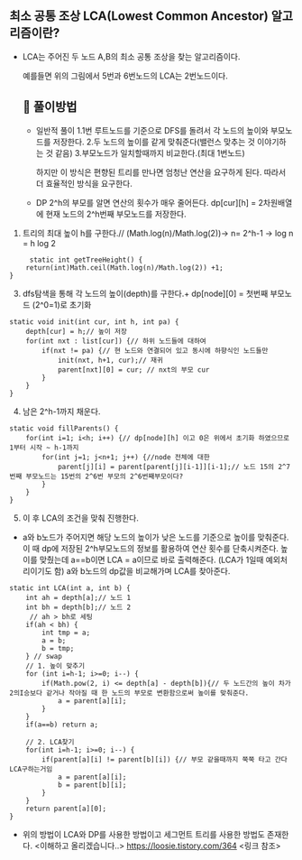 ## 최소 공통 조상 LCA(Lowest Common Ancestor) 알고리즘이란?
 - LCA는 주어진 두 노드 A,B의 최소 공통 조상을 찾는 알고리즘이다.

   예를들면 위의 그림에서 5번과 6번노드의 LCA는 2번노드이다.

   ## 📝 풀이방법
   - 일반적 풀이
     1.1번 루트노드를 기준으로 DFS를 돌려서 각 노드의 높이와 부모노드를 저장한다.
     2.두 노드의 높이를 같게 맞춰준다(밸런스 맞추는 것 이야기하는 것 같음)
     3.부모노드가 일치할때까지 비교한다.(최대 1번노드)

     하지만 이 방식은 편향된 트리를 만나면 엄청난 연산을 요구하게 된다.
     따라서 더 효율적인 방식을 요구한다.

   - DP
     2^h의 부모를 알면 연산의 횟수가 매우 줄어든다.
     dp[cur][h] = 2차원배열에 현재 노드의 2^h번째 부모노드를 저장한다.
     
  1. 트리의 최대 높이 h를 구한다.// (Math.log(n)/Math.log(2))-> n= 2^h-1 -> log n = h log 2
```
     static int getTreeHeight() {
	return(int)Math.ceil(Math.log(n)/Math.log(2)) +1;
}
```


  3. dfs탐색을 통해 각 노드의 높이(depth)를 구한다.+ dp[node][0] = 첫번째 부모노드 (2^0=1)로 초기화
```
static void init(int cur, int h, int pa) {
	depth[cur] = h;// 높이 저장
	for(int nxt : list[cur]) {// 하위 노드들에 대하여 
		if(nxt != pa) {// 현 노드와 연결되어 있고 동시에 하향식인 노드들만 
			init(nxt, h+1, cur);// 재귀 
			parent[nxt][0] = cur; // nxt의 부모 cur 
		}
	}
}
```
  4. 남은 2^h-1까지 채운다.
```
static void fillParents() {
	for(int i=1; i<h; i++) {// dp[node][h] 이고 0은 위에서 초기화 하였으므로 1부터 시작 ~ h-1까지
		for(int j=1; j<n+1; j++) {//node 전체에 대한 
			parent[j][i] = parent[parent[j][i-1]][i-1];// 노드 15의 2^7번째 부모노드는 15번의 2^6번 부모의 2^6번째부모이다? 
		}
	}
}

```
5. 이 후 LCA의 조건을 맞춰 진행한다.
- a와 b노드가 주어지면 해당 노드의 높이가 낮은 노드를 기준으로 높이를 맞춰준다.
이 때 dp에 저장된 2^h부모노드의 정보를 활용하여 연산 횟수를 단축시켜준다.
높이를 맞췄는데 a==b이면 LCA = a이므로 바로 출력해준다. (LCA가 1일때 예외처리이기도 함)
a와 b노드의 dp값을 비교해가며 LCA를 찾아준다.
```
static int LCA(int a, int b) {
	int ah = depth[a];// 노드 1
	int bh = depth[b];// 노드 2
	 // ah > bh로 세팅
	if(ah < bh) {
		int tmp = a;
		a = b;
		b = tmp;
	} // swap 
	// 1. 높이 맞추기 
	for (int i=h-1; i>=0; i--) {
		if(Math.pow(2, i) <= depth[a] - depth[b]){// 두 노드간의 높이 차가 2의I승보다 같거나 작아질 때 한 노드의 부모로 변환함으로써 높이를 맞춰준다.
			a = parent[a][i];
		}
	}
	if(a==b) return a;
    
	// 2. LCA찾기
	for(int i=h-1; i>=0; i--) {
		if(parent[a][i] != parent[b][i]) {// 부모 같을때까지 쭉쭉 타고 간다 LCA구하는거임 
			a = parent[a][i];
			b = parent[b][i];
		}
	}
	return parent[a][0];
}
```
- 위의 방법이 LCA와 DP를 사용한 방법이고 세그먼트 트리를 사용한 방법도 존재한다.
  <이해하고 올리겠습니다..>
https://loosie.tistory.com/364 <링크 참조>
